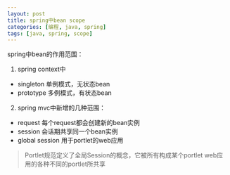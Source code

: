 ```yaml
---
layout: post
title: spring中bean scope
categories: [编程, java, spring]
tags: [java, spring, scope]
---
```



spring中bean的作用范围：

1. spring context中
* singleton 单例模式，无状态bean
* prototype 多例模式，有状态bean

2. spring mvc中新增的几种范围：
* request 每个request都会创建新的bean实例
* session 会话期共享同一个bean实例
* global session 用于portlet的web应用
> Portlet规范定义了全局Session的概念，它被所有构成某个portlet web应用的各种不同的portlet所共享